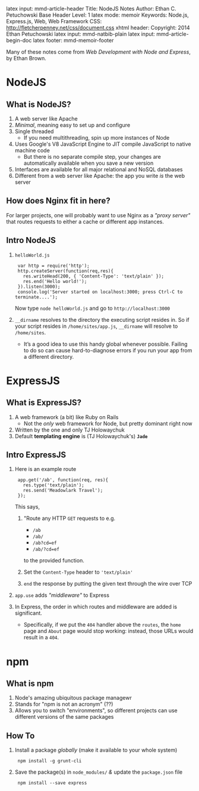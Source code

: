 latex input:        mmd-article-header
Title:              NodeJS Notes
Author:             Ethan C. Petuchowski
Base Header Level:  1
latex mode:         memoir
Keywords:           Node.js, Express.js, Web, Web Framework
CSS:                http://fletcherpenney.net/css/document.css
xhtml header:       <script type="text/javascript" src="http://cdn.mathjax.org/mathjax/latest/MathJax.js?config=TeX-AMS-MML_HTMLorMML"></script>
Copyright:          2014 Ethan Petuchowski
latex input:        mmd-natbib-plain
latex input:        mmd-article-begin-doc
latex footer:       mmd-memoir-footer

Many of these notes come from *Web Development with Node and Express*, by Ethan Brown.

# NodeJS

## What is NodeJS?

1. A web server like Apache
2. *Minimal*, meaning easy to set up and configure
3. Single threaded
    * If you need multithreading, spin up more instances of Node
4. Uses Google's V8 JavaScript Engine to JIT compile JavaScript to native machine code
    * But there is no separate compile step, your changes are automatically available
      when you save a new version
5. Interfaces are available for all major relational and NoSQL databases
6. Different from a web server like Apache: the app you write *is* the web server

## How does Nginx fit in here?

For larger projects, one will probably want to use Nginx as a
*"proxy server"* that routes requests to either a cache or different
app instances.

## Intro NodeJS

1. `helloWorld.js`

        var http = require('http');        http.createServer(function(req,res){          res.writeHead(200, { 'Content-Type': 'text/plain' });          res.end('Hello world!');        }).listen(3000);        console.log('Server started on localhost:3000; press Ctrl-C to terminate....');

    Now type `node helloWorld.js` and go to `http://localhost:3000`
2. `__dirname` resolves to the directory the executing script resides in.
   So if your script resides in `/home/sites/app.js`, `__dirname` will
   resolve to `/home/sites`.
    * It’s a good idea to use this handy global whenever possible.
      Failing to do so can cause hard-to-diagnose errors if you run
      your app from a different directory.

# ExpressJS

## What is ExpressJS?

1. A web framework (a bit) like Ruby on Rails
    * Not the *only* web framework for Node, but pretty dominant right now
2. Written by the one and only TJ Holowaychuk
3. Default **templating engine** is (TJ Holowaychuk's) **`Jade`**

## Intro ExpressJS

1. Here is an example route

        app.get('/ab', function(req, res){
          res.type('text/plain');          res.send('Meadowlark Travel');        });

    This says,
    
     1. "Route any HTTP `GET` requests to e.g.
  
         * `/ab`
         * `/ab/`
         * `/ab?cd=ef`
         * `/ab/?cd=ef`
     
        to the provided function.
     2. Set the `Content-Type` header to `'text/plain'`
     3. `end` the response by putting
        the given text through the wire over TCP
2. `app.use` adds *"middleware"* to Express
3. In Express, the order in which routes and middleware are added is significant.
    * Specifically, if we put the `404` handler above the `routes`,
      the `home` page and `About` page would stop working: instead,
      those URLs would result in a `404`.
 
# npm

## What is npm

1. Node's amazing ubiquitous package managewr
2. Stands for "npm is not an acronym" (??)
3. Allows you to switch "environments", so different projects can
   use different versions of the same packages

## How To

1. Install a package *globally* (make it available to your whole system)

        npm install -g grunt-cli
        
2. Save the package(s) in `node_modules/` *&* update the `package.json` file

        npm install --save express